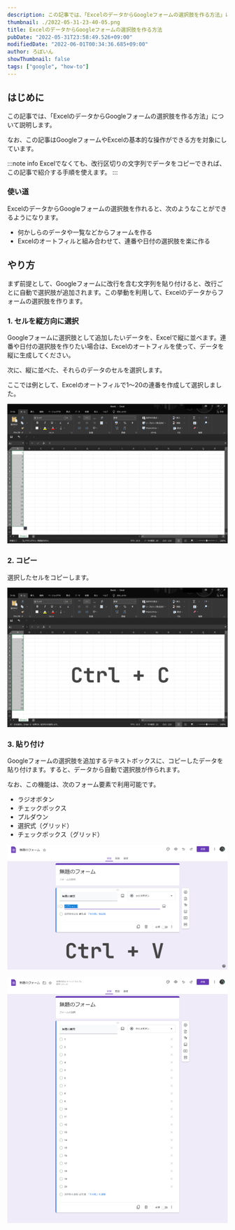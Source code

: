 ```yaml
---
description: この記事では、「ExcelのデータからGoogleフォームの選択肢を作る方法」について説明します。改行区切りの文字列でデータをコピーし、Googleフォームに貼り付けることで、自動的に選択肢が追加されます。
thumbnail: ./2022-05-31-23-40-05.png
title: ExcelのデータからGoogleフォームの選択肢を作る方法
pubDate: "2022-05-31T23:58:49.526+09:00"
modifiedDate: "2022-06-01T00:34:36.685+09:00"
author: ろぼいん
showThumbnail: false
tags: ["google", "how-to"]
---
```


## はじめに

この記事では、「ExcelのデータからGoogleフォームの選択肢を作る方法」について説明します。

なお、この記事はGoogleフォームやExcelの基本的な操作ができる方を対象にしています。

:::note info
Excelでなくても、改行区切りの文字列でデータをコピーできれば、この記事で紹介する手順を使えます。
:::

### 使い道

ExcelのデータからGoogleフォームの選択肢を作れると、次のようなことができるようになります。

- 何かしらのデータや一覧などからフォームを作る
- Excelのオートフィルと組み合わせて、連番や日付の選択肢を楽に作る

## やり方

まず前提として、Googleフォームに改行を含む文字列を貼り付けると、改行ごとに自動で選択肢が追加されます。この挙動を利用して、Excelのデータからフォームの選択肢を作ります。

### 1. セルを縦方向に選択

Googleフォームに選択肢として追加したいデータを、Excelで縦に並べます。連番や日付の選択肢を作りたい場合は、Excelのオートフィルを使って、データを縦に生成してください。

次に、縦に並べた、それらのデータのセルを選択します。

ここでは例として、Excelのオートフィルで1〜20の連番を作成して選択しました。

![Excelのセルを縦に選択したようす](./2022-05-31-23-34-30.png)

### 2. コピー

選択したセルをコピーします。

![選択したセルをコピーする](./2022-05-31-23-40-05.png)

### 3. 貼り付け

Googleフォームの選択肢を追加するテキストボックスに、コピーしたデータを貼り付けます。すると、データから自動で選択肢が作られます。

なお、この機能は、次のフォーム要素で利用可能です。

- ラジオボタン
- チェックボックス
- プルダウン
- 選択式（グリッド）
- チェックボックス（グリッド）

![Googleフォームのテキストボックスにデータを貼り付ける](./2022-05-31-23-42-33.png)

![自動的に選択肢が追加されたようす](./2022-05-31-23-44-12.png)
